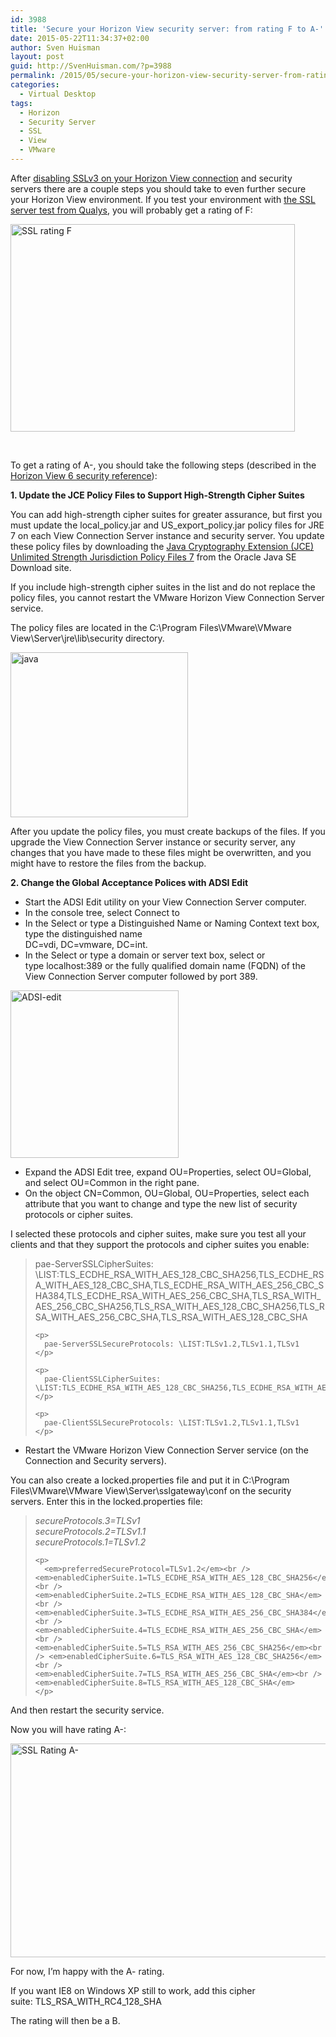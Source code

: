 ```yaml
---
id: 3988
title: 'Secure your Horizon View security server: from rating F to A-'
date: 2015-05-22T11:34:37+02:00
author: Sven Huisman
layout: post
guid: http://SvenHuisman.com/?p=3988
permalink: /2015/05/secure-your-horizon-view-security-server-from-rating-f-to-a/
categories:
  - Virtual Desktop
tags:
  - Horizon
  - Security Server
  - SSL
  - View
  - VMware
---
```

After <a href="https://svenhuisman.com/2015/05/disable-sslv3-on-vmware-view-connection-servers/" target="_blank">disabling SSLv3 on your Horizon View connection</a> and security servers there are a couple steps you should take to even further secure your Horizon View environment. If you test your environment with <a href="https://www.ssllabs.com/ssltest/index.html" target="_blank">the SSL server test from Qualys</a>, you will probably get a rating of F:

[<img class="aligncenter  wp-image-3989" src="https://svenhuisman.com/wp-content/uploads/2015/05/Screen-Shot-2015-05-22-at-09.58.16.png" alt="SSL rating F" width="455" height="332" srcset="https://svenhuisman.com/wp-content/uploads/2015/05/Screen-Shot-2015-05-22-at-09.58.16.png 1622w, https://svenhuisman.com/wp-content/uploads/2015/05/Screen-Shot-2015-05-22-at-09.58.16-350x255.png 350w, https://svenhuisman.com/wp-content/uploads/2015/05/Screen-Shot-2015-05-22-at-09.58.16-1024x746.png 1024w, https://svenhuisman.com/wp-content/uploads/2015/05/Screen-Shot-2015-05-22-at-09.58.16-650x474.png 650w" sizes="(max-width: 455px) 100vw, 455px" />](https://svenhuisman.com/wp-content/uploads/2015/05/Screen-Shot-2015-05-22-at-09.58.16.png)

&nbsp;

To get a rating of A-, you should take the following steps (described in the <a href="https://pubs.vmware.com/horizon-view-60/topic/com.vmware.ICbase/PDF/horizon-view-60-security.pdf" target="_blank">Horizon View 6 security reference</a>):

<div>
  <p>
    <strong>1. Update the JCE Policy Files to Support High-Strength Cipher Suites</strong>
  </p>
  
  <p>
    You can add high-strength cipher suites for greater assurance, but first you must update the local_policy.jar and US_export_policy.jar policy files for JRE 7 on each View Connection Server instance and security server. You update these policy files by downloading the <a href="http://www.oracle.com/technetwork/java/javase/downloads/jce-7-download-432124.html" target="_blank">Java Cryptography Extension (JCE) Unlimited Strength Jurisdiction Policy Files 7</a> from the Oracle Java SE Download site.
  </p>
  
  <p lang="en-US">
    If you include high-strength cipher suites in the list and do not replace the policy files, you cannot restart the VMware Horizon View Connection Server service.
  </p>
  
  <p lang="en-US">
    The policy files are located in the C:\Program Files\VMware\VMware View\Server\jre\lib\security directory.
  </p>
  
  <p lang="en-US">
    <a href="https://svenhuisman.com/wp-content/uploads/2015/05/Screen-Shot-2015-05-22-at-10.10.46.png"><img class="aligncenter  wp-image-3991" src="https://svenhuisman.com/wp-content/uploads/2015/05/Screen-Shot-2015-05-22-at-10.10.46.png" alt="java" width="284" height="264" srcset="https://svenhuisman.com/wp-content/uploads/2015/05/Screen-Shot-2015-05-22-at-10.10.46.png 586w, https://svenhuisman.com/wp-content/uploads/2015/05/Screen-Shot-2015-05-22-at-10.10.46-350x325.png 350w" sizes="(max-width: 284px) 100vw, 284px" /></a>
  </p>
  
  <p lang="en-US">
    After you update the policy files, you must create backups of the files. If you upgrade the View Connection Server instance or security server, any changes that you have made to these files might be overwritten, and you might have to restore the files from the backup.
  </p>
  
  <p>
    <strong>2. Change the Global Acceptance Polices with ADSI Edit</strong>
  </p>
  
  <ul>
    <li>
      Start the ADSI Edit utility on your View Connection Server computer.
    </li>
    <li>
      In the console tree, select Connect to
    </li>
    <li>
      In the Select or type a Distinguished Name or Naming Context text box, type the distinguished name<br /> DC=vdi, DC=vmware, DC=int.
    </li>
    <li>
      In the Select or type a domain or server text box, select or type localhost:389 or the fully qualified domain name (FQDN) of the View Connection Server computer followed by port 389.
    </li>
  </ul>
  
  <p>
    <a href="https://svenhuisman.com/wp-content/uploads/2015/05/Screen-Shot-2015-05-22-at-10.15.29.png"><img class="aligncenter  wp-image-3992" src="https://svenhuisman.com/wp-content/uploads/2015/05/Screen-Shot-2015-05-22-at-10.15.29.png" alt="ADSI-edit" width="269" height="268" srcset="https://svenhuisman.com/wp-content/uploads/2015/05/Screen-Shot-2015-05-22-at-10.15.29.png 790w, https://svenhuisman.com/wp-content/uploads/2015/05/Screen-Shot-2015-05-22-at-10.15.29-200x200.png 200w, https://svenhuisman.com/wp-content/uploads/2015/05/Screen-Shot-2015-05-22-at-10.15.29-350x350.png 350w, https://svenhuisman.com/wp-content/uploads/2015/05/Screen-Shot-2015-05-22-at-10.15.29-650x648.png 650w, https://svenhuisman.com/wp-content/uploads/2015/05/Screen-Shot-2015-05-22-at-10.15.29-150x150.png 150w" sizes="(max-width: 269px) 100vw, 269px" /></a>
  </p>
  
  <ul>
    <li>
      Expand the ADSI Edit tree, expand OU=Properties, select OU=Global, and select OU=Common in the right pane.
    </li>
    <li>
      On the object CN=Common, OU=Global, OU=Properties, select each attribute that you want to change and type the new list of security protocols or cipher suites.
    </li>
  </ul>
  
  <p>
    I selected these protocols and cipher suites, make sure you test all your clients and that they support the protocols and cipher suites you enable:
  </p>
  
  <blockquote>
    <p>
      pae-ServerSSLCipherSuites: \LIST:TLS_ECDHE_RSA_WITH_AES_128_CBC_SHA256,TLS_ECDHE_RSA_WITH_AES_128_CBC_SHA,TLS_ECDHE_RSA_WITH_AES_256_CBC_SHA384,TLS_ECDHE_RSA_WITH_AES_256_CBC_SHA,TLS_RSA_WITH_AES_256_CBC_SHA256,TLS_RSA_WITH_AES_128_CBC_SHA256,TLS_RSA_WITH_AES_256_CBC_SHA,TLS_RSA_WITH_AES_128_CBC_SHA
    </p>
    
    <p>
      pae-ServerSSLSecureProtocols: \LIST:TLSv1.2,TLSv1.1,TLSv1
    </p>
    
    <p>
      pae-ClientSSLCipherSuites: \LIST:TLS_ECDHE_RSA_WITH_AES_128_CBC_SHA256,TLS_ECDHE_RSA_WITH_AES_128_CBC_SHA,TLS_ECDHE_RSA_WITH_AES_256_CBC_SHA384,TLS_ECDHE_RSA_WITH_AES_256_CBC_SHA,TLS_RSA_WITH_AES_256_CBC_SHA256,TLS_RSA_WITH_AES_128_CBC_SHA256,TLS_RSA_WITH_AES_256_CBC_SHA,TLS_RSA_WITH_AES_128_CBC_SHA
    </p>
    
    <p>
      pae-ClientSSLSecureProtocols: \LIST:TLSv1.2,TLSv1.1,TLSv1
    </p>
  </blockquote>
  
  <ul>
    <li>
      Restart the VMware Horizon View Connection Server service (on the Connection and Security servers).
    </li>
  </ul>
  
  <p>
    You can also create a locked.properties file and put it in C:\Program Files\VMware\VMware View\Server\sslgateway\conf on the security servers. Enter this in the locked.properties file:
  </p>
  
  <blockquote>
    <p>
      <em>secureProtocols.3=TLSv1</em><br /> <em>secureProtocols.2=TLSv1.1</em><br /> <em>secureProtocols.1=TLSv1.2</em>
    </p>
    
    <p>
      <em>preferredSecureProtocol=TLSv1.2</em><br /> <em>enabledCipherSuite.1=TLS_ECDHE_RSA_WITH_AES_128_CBC_SHA256</em><br /> <em>enabledCipherSuite.2=TLS_ECDHE_RSA_WITH_AES_128_CBC_SHA</em><br /> <em>enabledCipherSuite.3=TLS_ECDHE_RSA_WITH_AES_256_CBC_SHA384</em><br /> <em>enabledCipherSuite.4=TLS_ECDHE_RSA_WITH_AES_256_CBC_SHA</em><br /> <em>enabledCipherSuite.5=TLS_RSA_WITH_AES_256_CBC_SHA256</em><br /> <em>enabledCipherSuite.6=TLS_RSA_WITH_AES_128_CBC_SHA256</em><br /> <em>enabledCipherSuite.7=TLS_RSA_WITH_AES_256_CBC_SHA</em><br /> <em>enabledCipherSuite.8=TLS_RSA_WITH_AES_128_CBC_SHA</em>
    </p>
  </blockquote>
  
  <p>
    And then restart the security service.
  </p>
  
  <p>
    Now you will have rating A-:
  </p>
  
  <p>
    <a href="https://svenhuisman.com/wp-content/uploads/2015/05/Screen-Shot-2015-05-22-at-11.19.32.png"><img class="aligncenter  wp-image-3990" src="https://svenhuisman.com/wp-content/uploads/2015/05/Screen-Shot-2015-05-22-at-11.19.32.png" alt="SSL Rating A-" width="598" height="342" srcset="https://svenhuisman.com/wp-content/uploads/2015/05/Screen-Shot-2015-05-22-at-11.19.32.png 1618w, https://svenhuisman.com/wp-content/uploads/2015/05/Screen-Shot-2015-05-22-at-11.19.32-350x200.png 350w, https://svenhuisman.com/wp-content/uploads/2015/05/Screen-Shot-2015-05-22-at-11.19.32-1024x586.png 1024w, https://svenhuisman.com/wp-content/uploads/2015/05/Screen-Shot-2015-05-22-at-11.19.32-650x372.png 650w" sizes="(max-width: 598px) 100vw, 598px" /></a>
  </p>
</div>

For now, I&#8217;m happy with the A- rating.

If you want IE8 on Windows XP still to work, add this cipher suite: TLS\_RSA\_WITH\_RC4\_128_SHA

The rating will then be a B.